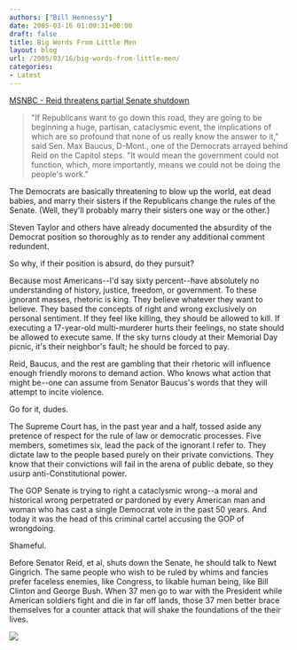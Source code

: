 ```yaml
---
authors: ["Bill Hennessy"]
date: 2005-03-16 01:00:31+00:00
draft: false
title: Big Words From Little Men
layout: blog
url: /2005/03/16/big-words-from-little-men/
categories:
- Latest
---
```


[MSNBC - Reid threatens partial Senate shutdown](https://www.msnbc.msn.com/id/7193614/)




> 

> 
> "If Republicans want to go down this road, they are going to be beginning a huge, partisan, cataclysmic event, the implications of which are so profound that none of us really know the answer to it," said Sen. Max Baucus, D-Mont., one of the Democrats arrayed behind Reid on the Capitol steps. "It would mean the government could not function, which, more importantly, means we could not be doing the people's work."
> 
> 




The Democrats are basically threatening to blow up the world, eat dead babies, and marry their sisters if the Republicans change the rules of the Senate. (Well, they'll probably marry their sisters one way or the other.)




Steven Taylor and others have already documented the absurdity of the Democrat position so thoroughly as to render any additional comment redundent.




So why, if their position is absurd, do they pursuit?




Because most Americans--I'd say sixty percent--have absolutely no understanding of history, justice, freedom, or government. To these ignorant masses, rhetoric is king. They believe whatever they want to believe. They based the concepts of right and wrong exclusively on personal sentiment. If they feel like killing, they should be allowed to kill. If executing a 17-year-old multi-murderer hurts their feelings, no state should be allowed to execute same. If the sky turns cloudy at their Memorial Day picnic, it's their neighbor's fault; he should be forced to pay.




Reid, Baucus, and the rest are gambling that their rhetoric will influence enough friendly morons to demand action. Who knows what action that might be--one can assume from Senator Baucus's words that they will attempt to incite violence.




Go for it, dudes.




The Supreme Court has, in the past year and a half, tossed aside any pretence of respect for the rule of law or democratic processes. Five members, sometimes six, lead the pack of the ignorant I refer to. They dictate law to the people based purely on their private convictions. They know that their convictions will fail in the arena of public debate, so they usurp anti-Constitutional power.




The GOP Senate is trying to right a cataclysmic wrong--a moral and historical wrong perpetrated or pardoned by every American man and woman who has cast a single Democrat vote in the past 50 years. And today it was the head of this criminal cartel accusing the GOP of wrongdoing.




Shameful.




Before Senator Reid, et al, shuts down the Senate, he should talk to Newt Gingrich. The same people who wish to be ruled by whims and fancies prefer faceless enemies, like Congress, to likable human being, like Bill Clinton and George Bush. When 37 men go to war with the President while American soldiers fight and die in far off lands, those 37 men better brace themselves for a counter attack that will shake the foundations of the their lives. 




![](https://blog.billhennessy.com/aggbug.aspx?PostID=1375)

